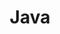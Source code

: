 ---
title: Java
description: "I've dabbled around with other programming languages, but Java is where I 
              feel most at home. In these articles, I provide <strong> hands-on tutorials 
              about the Java programming language and related technologies</strong>."
layout: category
pagination:
  enabled: true
  category: java
---